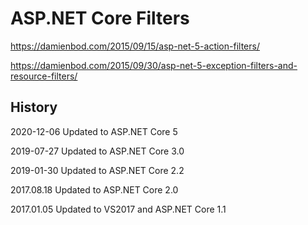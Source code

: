 # ASP.NET Core Filters 

https://damienbod.com/2015/09/15/asp-net-5-action-filters/

https://damienbod.com/2015/09/30/asp-net-5-exception-filters-and-resource-filters/

## History 

2020-12-06 Updated to ASP.NET Core 5

2019-07-27 Updated to ASP.NET Core 3.0

2019-01-30 Updated to ASP.NET Core 2.2

2017.08.18 Updated to ASP.NET Core 2.0

2017.01.05 Updated to VS2017 and ASP.NET Core 1.1

